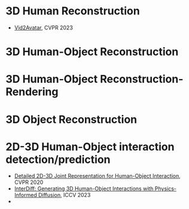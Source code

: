 # 3D Human Reconstruction

- [Vid2Avatar](https://arxiv.org/pdf/2302.11566.pdf), CVPR 2023

# 3D Human-Object Reconstruction

# 3D Human-Object Reconstruction-Rendering

# 3D Object Reconstruction 

# 2D-3D Human-Object interaction detection/prediction

- [Detailed 2D-3D Joint Representation for Human-Object Interaction](https://arxiv.org/pdf/2004.08154.pdf), CVPR 2020
- [InterDiff: Generating 3D Human-Object Interactions with Physics-Informed Diffusion](https://openaccess.thecvf.com/content/ICCV2023/papers/Xu_InterDiff_Generating_3D_Human-Object_Interactions_with_Physics-Informed_Diffusion_ICCV_2023_paper.pdf), ICCV 2023
- 
